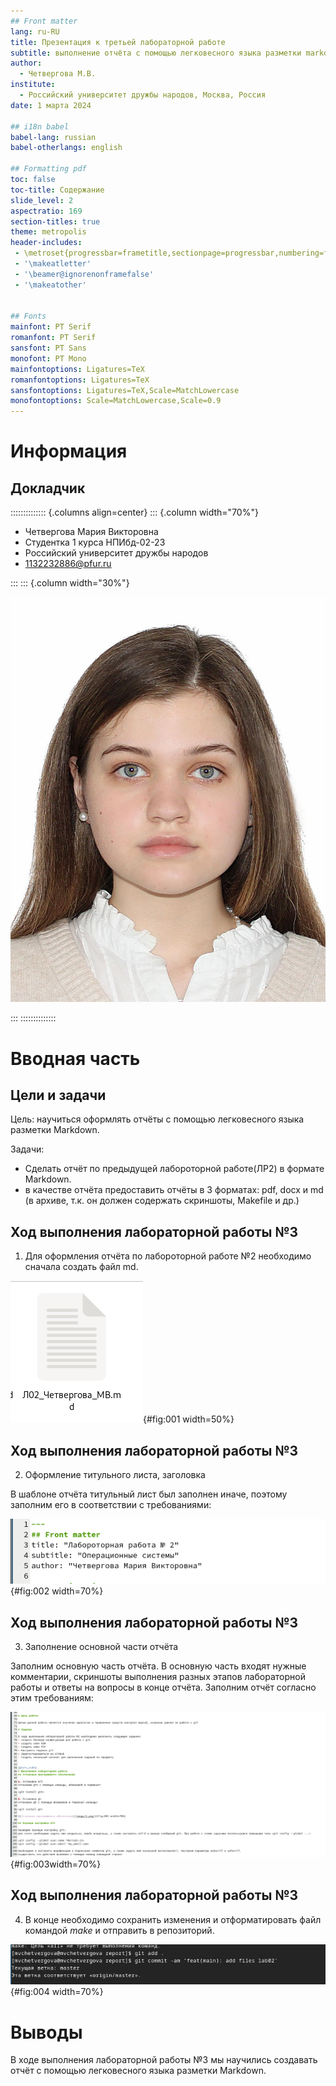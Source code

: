 ```yaml
---
## Front matter
lang: ru-RU
title: Презентация к третьей лабораторной работе
subtitle: выполнение отчёта с помощью легковесного языка разметки markdown
author:
  - Четвергова М.В.
institute:
  - Российский университет дружбы народов, Москва, Россия
date: 1 марта 2024

## i18n babel
babel-lang: russian
babel-otherlangs: english

## Formatting pdf
toc: false
toc-title: Содержание
slide_level: 2
aspectratio: 169
section-titles: true
theme: metropolis
header-includes:
 - \metroset{progressbar=frametitle,sectionpage=progressbar,numbering=fraction}
 - '\makeatletter'
 - '\beamer@ignorenonframefalse'
 - '\makeatother'


## Fonts
mainfont: PT Serif
romanfont: PT Serif
sansfont: PT Sans
monofont: PT Mono
mainfontoptions: Ligatures=TeX
romanfontoptions: Ligatures=TeX
sansfontoptions: Ligatures=TeX,Scale=MatchLowercase
monofontoptions: Scale=MatchLowercase,Scale=0.9
---
```


# Информация

## Докладчик

:::::::::::::: {.columns align=center}
::: {.column width="70%"}

  * Четвергова Мария Викторовна
  * Студентка 1 курса НПИбд-02-23
  * Российский университет дружбы народов
  * 1132232886@pfur.ru

:::
::: {.column width="30%"}

![](./image/unnamed.jpg)

:::
::::::::::::::

# Вводная часть

## Цели и задачи

Цель: научиться оформлять отчёты с помощью легковесного языка разметки Markdown.

Задачи:
- Сделать отчёт по предыдущей лабороторной работе(ЛР2) в формате Markdown.
- в качестве отчёта предоставить отчёты в 3 форматах: pdf, docx и md (в архиве, т.к. он должен содержать скриншоты, Makefile  и др.)


## Ход выполнения лабораторной работы №3

1. Для оформления отчёта по лабороторной работе №2 необходимо сначала создать файл md.

![Создание файла Markdown ](image/1.png){#fig:001 width=50%}

## Ход выполнения лабораторной работы №3

2. Оформление титульного листа, заголовка

В шаблоне отчёта титульный лист был заполнен иначе, поэтому заполним его в соответствии с требованиями:


![Оформление титульного листа отчёта ](image/2.png){#fig:002 width=70%}

## Ход выполнения лабораторной работы №3

3. Заполнение основной части отчёта

Заполним основную часть отчёта. В основную часть входят нужные комментарии, скриншоты выполнения разных этапов лабораторной работы и ответы на вопросы в конце отчёта. Заполним отчёт согласно этим требованиям: 


![Заполнение основной части отчёта ](image/3.png){#fig:003width=70%}

## Ход выполнения лабораторной работы №3

4. В конце необходимо сохранить изменения и отформатировать файл командой *make* и отправить в репозиторий.

![Форматирование файла в консоли Linux](image/4.png){#fig:004 width=70%}

# Выводы

В ходе выполнения лабораторной работы №3 мы научились создавать отчёт с помощью легковесного языка разметки Markdown.



